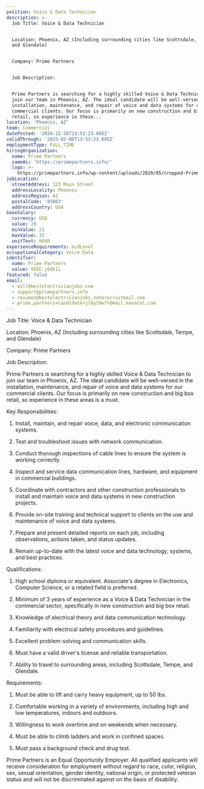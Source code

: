 ```yaml
---
position: Voice & Data Technician
description: >-
  Job Title: Voice & Data Technician


  Location: Phoenix, AZ (Including surrounding cities like Scottsdale, Tempe,
  and Glendale)


  Company: Prime Partners


  Job Description:


  Prime Partners is searching for a highly skilled Voice & Data Technician to
  join our team in Phoenix, AZ. The ideal candidate will be well-versed in the
  installation, maintenance, and repair of voice and data systems for our
  commercial clients. Our focus is primarily on new construction and big box
  retail, so experience in these...
location: 'Phoenix, AZ'
team: Commercial
datePosted: '2024-12-26T13:53:23.895Z'
validThrough: '2025-02-06T13:53:23.895Z'
employmentType: FULL_TIME
hiringOrganization:
  name: Prime Partners
  sameAs: 'https://primepartners.info/'
  logo: >-
    https://primepartners.info/wp-content/uploads/2020/05/cropped-Prime-Partners-Logo-NO-BG-1-1.png
jobLocation:
  streetAddress: 123 Main Street
  addressLocality: Phoenix
  addressRegion: AZ
  postalCode: '85003'
  addressCountry: USA
baseSalary:
  currency: USD
  value: 29
  minValue: 23
  maxValue: 35
  unitText: HOUR
experienceRequirements: midLevel
occupationalCategory: Voice Data
identifier:
  name: Prime Partners
  value: VOIC-j6dk1i
featured: false
email:
  - will@bestelectricianjobs.com
  - support@primepartners.info
  - resumes@bestelectricianjobs.zohorecruitmail.com
  - prime.partners+candidate+jl6y59w7r@mail.manatal.com
---
```




Job Title: Voice & Data Technician

Location: Phoenix, AZ (Including surrounding cities like Scottsdale, Tempe, and Glendale)

Company: Prime Partners

Job Description:

Prime Partners is searching for a highly skilled Voice & Data Technician to join our team in Phoenix, AZ. The ideal candidate will be well-versed in the installation, maintenance, and repair of voice and data systems for our commercial clients. Our focus is primarily on new construction and big box retail, so experience in these areas is a must.

Key Responsibilities:

1. Install, maintain, and repair voice, data, and electronic communication systems.

2. Test and troubleshoot issues with network communication.

3. Conduct thorough inspections of cable lines to ensure the system is working correctly.

4. Inspect and service data communication lines, hardware, and equipment in commercial buildings.

5. Coordinate with contractors and other construction professionals to install and maintain voice and data systems in new construction projects.

6. Provide on-site training and technical support to clients on the use and maintenance of voice and data systems.

7. Prepare and present detailed reports on each job, including observations, actions taken, and status updates.

8. Remain up-to-date with the latest voice and data technology, systems, and best practices.

Qualifications:

1. High school diploma or equivalent. Associate's degree in Electronics, Computer Science, or a related field is preferred.

2. Minimum of 3 years of experience as a Voice & Data Technician in the commercial sector, specifically in new construction and big box retail.

3. Knowledge of electrical theory and data communication technology.

4. Familiarity with electrical safety procedures and guidelines.

5. Excellent problem-solving and communication skills.

6. Must have a valid driver's license and reliable transportation.

7. Ability to travel to surrounding areas, including Scottsdale, Tempe, and Glendale.

Requirements:

1. Must be able to lift and carry heavy equipment, up to 50 lbs.

2. Comfortable working in a variety of environments, including high and low temperatures, indoors and outdoors.

3. Willingness to work overtime and on weekends when necessary.

4. Must be able to climb ladders and work in confined spaces.

5. Must pass a background check and drug test.

Prime Partners is an Equal Opportunity Employer. All qualified applicants will receive consideration for employment without regard to race, color, religion, sex, sexual orientation, gender identity, national origin, or protected veteran status and will not be discriminated against on the basis of disability.
